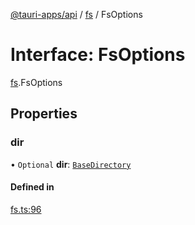 [@tauri-apps/api](../README.md) / [fs](../modules/fs.md) / FsOptions

# Interface: FsOptions

[fs](../modules/fs.md).FsOptions

## Properties

### dir

• `Optional` **dir**: [`BaseDirectory`](../enums/fs.BaseDirectory.md)

#### Defined in

[fs.ts:96](https://github.com/tauri-apps/tauri/blob/d3f6981/tooling/api/src/fs.ts#L96)

